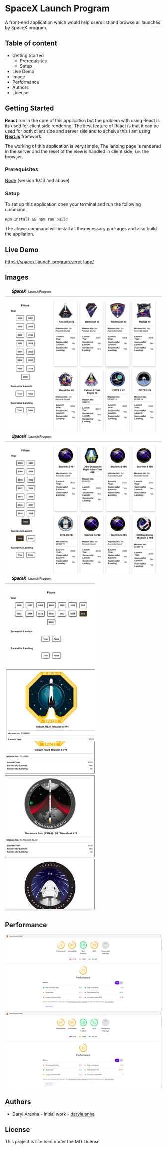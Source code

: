 # SpaceX Launch Program

A front-end application which would help users list and browse all launches by SpaceX program.

## Table of content
- Getting Started
    - Prerequisites
    - Setup
- Live Demo
- Image
- Performance
- Authors
- License

## Getting Started

**React** run in the core of this application but the problem with using React is its used for client side rendering. The best feature of React is that it can be used for both client side and server side and to acheive this I am using [**Next.js**](https://nextjs.org/) framwork.

The working of this application is very simple, The landing page is rendered in the server and the reset of the view is handled in client side, i.e. the browser.

### Prerequisites

[Node](https://nodejs.org/en/) (version 10.13 and above)

### Setup

To set up this application open your terminal and run the following command.
```
npm install && npm run build

```
The above command will install all the necessary packages and also build the appliation.

## Live Demo
https://spacex-launch-program.vercel.app/

## Images
![ScreenShot 1](application-screenshot/Screenshot-1.png)
![ScreenShot 2](application-screenshot/Screenshot-2.png)
![ScreenShot 3](application-screenshot/Screenshot-3.png)
![ScreenShot 4](application-screenshot/Screenshot-4.png)

## Performance

![ScreenShot 1](application-screenshot/Screenshot-lighthouse-Desktop.png)
![ScreenShot 2](application-screenshot/Screenshot-lighthouse-Moble.png)

## Authors

- Daryl Aranha - Initial work - [darylaranha](https://github.com/DarylAranha)

## License

This project is licensed under the MIT License


